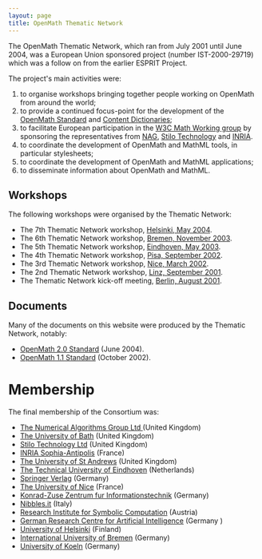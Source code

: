 ```yaml
---
layout: page
title: OpenMath Thematic Network
---
```


The OpenMath Thematic Network, which ran from July 2001 until June 2004,
was a European Union sponsored project (number IST-2000-29719) which was a
follow on
from the earlier <link url="../esprit/index.html">ESPRIT Project</link>.  

The project's main activities were:
1. to organise workshops bringing together people working on OpenMath from around the world;
2. to provide a continued focus-point for the development of the
   [OpenMath Standard](../../standard/index.html) and [Content Dictionaries](../../cd/index.html);
3. to facilitate European participation in the
[W3C Math Working group](http://www.w3c.org/math) by sponsoring the representatives from
[NAG](http://www.nag.co.uk), [Stilo Technology](http://www.stilo.com) and [INRIA](http://www.inria.fr). 
4. to coordinate the development of OpenMath and MathML tools, in particular stylesheets;
5.  to coordinate the development of OpenMath and MathML applications;
6.  to disseminate information about OpenMath and MathML.

## Workshops

The following workshops were organised by the Thematic Network:

* The 7th Thematic Network workshop, [Helsinki, May 2004](../../meetings/helsinki2004/index.html).
* The 6th Thematic Network workshop, [Bremen, November 2003](../../meetings/bremen2003/index.html).
* The 5th Thematic Network workshop, [Eindhoven, May 2003](../../meetings/eindhoven2003/index.html).
* The 4th Thematic Network workshop, [Pisa, September 2002](../../meetings/pisa2002/index.html).
* The 3rd Thematic Network workshop, [Nice, March 2002](../../meetings/nice2002/index.html).
* The 2nd Thematic Network workshop, [Linz, September 2001](../../meetings/linz2001/index.html).
* The Thematic Network kick-off meeting, [Berlin, August 2001](../../meetings/berlin2001/index.html).

## Documents

Many of the documents on this website were produced by the Thematic Network,
notably:

* [OpenMath 2.0 Standard](../../standard/om20/index.html) (June 2004).
* [OpenMath 1.1 Standard](../../standard/om11/omstd11.pdf) (October 2002).

# Membership

The final membership of the Consortium was:

* [The Numerical Algorithms Group Ltd ](http://www.nag.co.uk) (United Kingdom)
* [The University of Bath](http://www.bath.ac.uk) (United Kingdom)
* [Stilo Technology Ltd](http://www.stilo.com) (United Kingdom)
* [INRIA Sophia-Antipolis](http://www.inria.fr) (France)
* [The University of St Andrews](http://www.st-and.ac.uk) (United Kingdom)
* [The Technical University of Eindhoven](http://www.win.tue.nl) (Netherlands) 
* [Springer Verlag](http://www.springer.de) (Germany)
* [The University of Nice](http://www.essi.fr) (France)
* [Konrad-Zuse Zentrum fur Informationstechnik](http://www.zib.de) (Germany)
* [Nibbles.it](http://www.nibbles.it) (Italy)
* [Research Institute for Symbolic Computation](http://www.risc.uni-linz.ac.at) (Austria)
* [German Research Centre for Artificial Intelligence](http://www.dfki.de) (Germany )
* [University of Helsinki](http://www.helsinki.fi) (Finland)
* [International University of Bremen](http://www.jacobs-university.de) (Germany)
* [University of Koeln](http://www.uni-koeln.de) (Germany)
